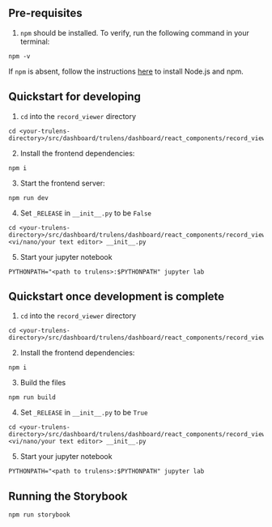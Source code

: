## Pre-requisites

1. `npm` should be installed. To verify, run the following command in your terminal:

```
npm -v
```

If `npm` is absent, follow the instructions [here](https://docs.npmjs.com/downloading-and-installing-node-js-and-npm) to install Node.js and npm.

## Quickstart for developing

1. `cd` into the `record_viewer` directory

```
cd <your-trulens-directory>/src/dashboard/trulens/dashboard/react_components/record_viewer
```

2. Install the frontend dependencies:

```
npm i
```

3. Start the frontend server:

```
npm run dev
```

4. Set `_RELEASE` in `__init__.py` to be `False`

```
cd <your-trulens-directory>/src/dashboard/trulens/dashboard/react_components/record_viewer
<vi/nano/your text editor> __init__.py
```

5. Start your jupyter notebook

```
PYTHONPATH="<path to trulens>:$PYTHONPATH" jupyter lab
```

## Quickstart once development is complete

1. `cd` into the `record_viewer` directory

```
cd <your-trulens-directory>/src/dashboard/trulens/dashboard/react_components/record_viewer
```

2. Install the frontend dependencies:

```
npm i
```

3. Build the files

```
npm run build
```

4. Set `_RELEASE` in `__init__.py` to be `True`

```
cd <your-trulens-directory>/src/dashboard/trulens/dashboard/react_components/record_viewer
<vi/nano/your text editor> __init__.py
```

5. Start your jupyter notebook

```
PYTHONPATH="<path to trulens>:$PYTHONPATH" jupyter lab
```

## Running the Storybook

```
npm run storybook
```
